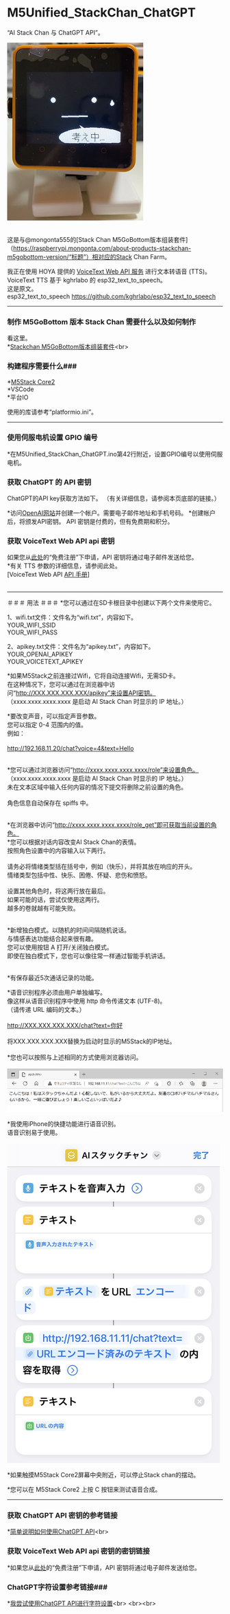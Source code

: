 # M5Unified_StackChan_ChatGPT
“AI Stack Chan 与 ChatGPT API”。

![图片 1](images/image1.png)<br><br>

这是与@mongonta555的[Stack Chan M5GoBottom版本组装套件]（https://raspberrypi.mongonta.com/about-products-stackchan-m5gobottom-version/“标题”）相对应的Stack Chan Farm。 <br>

我正在使用 HOYA 提供的 [VoiceText Web API 服务](https://cloud.voicetext.jp/webapi "Title") 进行文本转语音 (TTS)。 <br>
VoiceText TTS 基于 kghrlabo 的 esp32_text_to_speech。 <br>
这是原文。 <br>
esp32_text_to_speech <https://github.com/kghrlabo/esp32_text_to_speech><br>

---

### 制作 M5GoBottom 版本 Stack Chan 需要什么以及如何制作 ###
看这里。 <br>
*[Stackchan M5GoBottom版本组装套件](https://raspberrypi.mongonta.com/about-products-stackchan-m5gobottom-version/"标题")<br>

### 构建程序需要什么###
*[M5Stack Core2](http://www.m5stack.com/“标题”)<br>
*VSCode<br>
*平台IO<br>

使用的库请参考“platformio.ini”。 <br>

---

### 使用伺服电机设置 GPIO 编号 ###
*在M5Unified_StackChan_ChatGPT.ino第42行附近，设置GPIO编号以使用伺服电机。


### 获取 ChatGPT 的 API 密钥 ###

ChatGPT的API key获取方法如下。 （有关详细信息，请参阅本页底部的链接。）

*访问[OpenAI网站](https://openai.com/“标题”)并创建一个帐户。需要电子邮件地址和手机号码。
*创建帐户后，将颁发API密钥。 API 密钥是付费的，但有免费期和积分。 <br>


### 获取 VoiceText Web API api 密钥 ###
如果您从[此处](https://cloud.voicetext.jp/webapi/“标题”)的“免费注册”下申请，API 密钥将通过电子邮件发送给您。 <br>
*有关 TTS 参数的详细信息，请参阅此处。 <br>
[VoiceText Web API [API 手册](https://cloud.voicetext.jp/webapi/docs/api/“标题”)]
<br><br>

---

＃＃＃ 用法 ＃＃＃
*您可以通过在SD卡根目录中创建以下两个文件来使用它。 <br>

1、wifi.txt文件：文件名为“wifi.txt”，内容如下。 <br>
YOUR_WIFI_SSID<br>
YOUR_WIFI_PASS<br>

2、apikey.txt文件：文件名为“apikey.txt”，内容如下。 <br>
YOUR_OPENAI_APIKEY<br>
YOUR_VOICETEXT_APIKEY<br>

*如果M5Stack之前连接过Wifi，它将自动连接Wifi，无需SD卡。 <br>
在这种情况下，您可以通过在浏览器中访问“http://XXX.XXX.XXX.XXX/apikey”来设置API密钥。 <br>
（xxxx.xxxx.xxxx.xxxx 是启动 AI Stack Chan 时显示的 IP 地址。）<br>

*要改变声音，可以指定声音参数。 <br>
您可以指定 0-4 范围内的值。 <br>
例如： <br><br>
http://192.168.11.20/chat?voice=4&text=Hello<br>
<br>

*您可以通过浏览器访问“http://xxxx.xxxx.xxxx.xxxx/role”来设置角色。 <br>
（xxxx.xxxx.xxxx.xxxx 是启动 AI Stack Chan 时显示的 IP 地址。）<br>
未在文本区域中输入任何内容的情况下提交将删除之前设置的角色。 <br><br>
角色信息自动保存在 spiffs 中。 <br>
<br>

*在浏览器中访问“http://xxxx.xxxx.xxxx.xxxx/role_get”即可获取当前设置的角色。 <br>
*您可以根据对话内容改变AI Stack Chan的表情。 <br>
按照角色设置中的内容输入以下两行。 <br><br>
请务必将情绪类型括在括号中，例如（快乐），并将其放在响应的开头。 <br>
情绪类型包括中性、快乐、困倦、怀疑、悲伤和愤怒。 <br><br>
设置其他角色时，将这两行放在最后。 <br>
如果可能的话，尝试仅使用这两行。 <br>
越多的卷就越有可能失败。 <br>
<br>

*新增独白模式。以随机的时间间隔随机说话。 <br>
与情感表达功能结合起来很有趣。 <br>
您可以使用按钮 A 打开/关闭独白模式。 <br>
即使在独白模式下，您也可以像往常一样通过智能手机讲话。 <br>
<br>

*有保存最近5次通话记录的功能。 <br>

*语音识别程序必须由用户单独编写。 <br>
像这样从语音识别程序中使用 http 命令传递文本 (UTF-8)。 <br>
（请传递 URL 编码的文本。）<br><br>
http://XXX.XXX.XXX.XXX/chat?text=你好<br><br>
将XXX.XXX.XXX.XXX替换为启动时显示的M5Stack的IP地址。 <br><br>
*您也可以按照与上述相同的方式使用浏览器访问。 <br><br>
![图片2](images/image2.png)<br>

*我使用iPhone的快捷功能进行语音识别。 <br>
语音识别易于使用。 <br><br>
![图片3](images/image3.png)<br>

*如果触摸M5Stack Core2屏幕中央附近，可以停止Stack chan的摆动。 <br>

*您可以在 M5Stack Core2 上按 C 按钮来测试语音合成。 <br>

---
### 获取 ChatGPT API 密钥的参考链接 ###

*[简单说明如何使用ChatGPT API](https://qiita.com/mikito/items/b69f38c54b362c20e9e6/"Title")<br>

### 获取 VoiceText Web API api 密钥的密钥链接 ###

*如果您从[此处](https://cloud.voicetext.jp/webapi/“标题”)的“免费注册”下申请，API 密钥将通过电子邮件发送给您。 <br>


### ChatGPT字符设置参考链接###

*[我尝试使用ChatGPT API进行字符设置](https://note.com/it_navi/n/nf5f702b36a75#8e42f887-fb07-4367-9f3f-ab7f119eb064/"Title")<br>
<br><br>